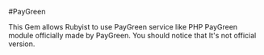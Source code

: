 #PayGreen

This Gem allows Rubyist to use PayGreen service like PHP PayGreen module officially made by PayGreen. You should notice that It's not official version.
